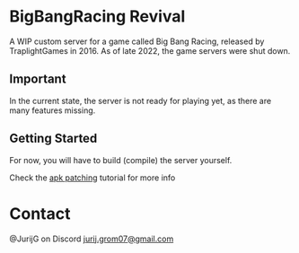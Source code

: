 # BigBangRacing Revival
A WIP custom server for a game called Big Bang Racing, released by TraplightGames in 2016. As of late 2022, the game servers were shut down.

## Important
In the current state, the server is not ready for playing yet, as there are many features missing.

## Getting Started
For now, you will have to build (compile) the server yourself.

Check the [apk patching](docs/apk-patching.md) tutorial for more info

# Contact
@JurijG on Discord
jurij.grom07@gmail.com
